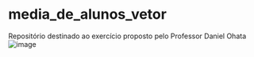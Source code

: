 # media_de_alunos_vetor
Repositório destinado ao exercício proposto pelo Professor Daniel Ohata 
![image](https://user-images.githubusercontent.com/107441597/173473294-26f01299-d884-43be-b5d9-2b8b87284f11.png)

